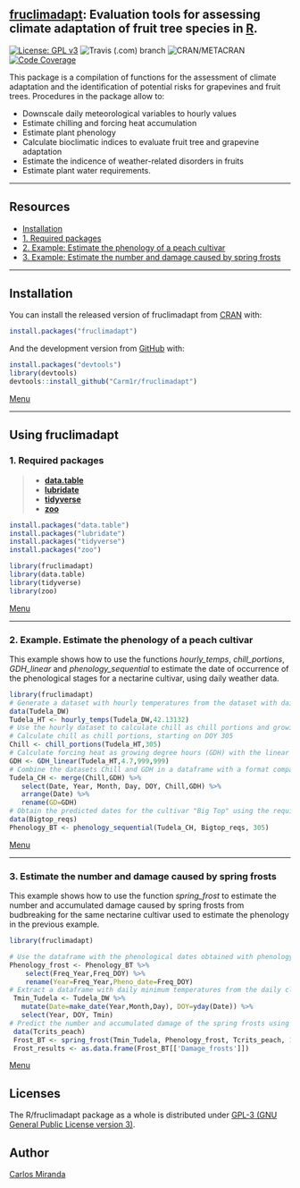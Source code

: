 <!-- README.md is generated from README.Rmd. Please edit that file -->

## [fruclimadapt](https://github.com/Carm1r/fruclimadapt): Evaluation tools for assessing climate adaptation of fruit tree species in [R](https://www.r-project.org).

[![License: GPL
v3](https://img.shields.io/badge/License-GPLv3-blue.svg)](https://www.gnu.org/licenses/gpl-3.0)
![Travis (.com) branch](https://img.shields.io/travis/com/Carm1r/fruclimadapt/master) <img alt="CRAN/METACRAN" src="https://img.shields.io/cran/v/fruclimadapt">
[![Code Coverage](https://img.shields.io/codecov/c/github/Carm1r/fruclimadapt)](https://codecov.io/github/Carm1r/fruclimadapt)

This package is a compilation of functions for the assessment of climate
adaptation and the identification of potential risks for grapevines and
fruit trees. Procedures in the package allow to:

  - Downscale daily meteorological variables to hourly values
  - Estimate chilling and forcing heat accumulation
  - Estimate plant phenology
  - Calculate bioclimatic indices to evaluate fruit tree and grapevine
    adaptation
  - Estimate the indicence of weather-related disorders in fruits
  - Estimate plant water requirements.

<div id="menu" />

-----

## Resources

  - [Installation](#Instal)
  - [1. Required packages](#P1)
  - [2. Example: Estimate the phenology of a peach cultivar](#P2)
  - [3. Example: Estimate the number and damage caused by spring
    frosts](#P3)

<div id="Instal" />

-----

## Installation

You can install the released version of fruclimadapt from
[CRAN](https://CRAN.R-project.org) with:

``` r
install.packages("fruclimadapt")
```

And the development version from [GitHub](https://github.com/) with:

``` r
install.packages("devtools")
library(devtools)
devtools::install_github("Carm1r/fruclimadapt")
```

[Menu](#menu)

<div id="P1" />

-----

## Using fruclimadapt

### 1\. Required packages

>   - **[data.table](https://CRAN.R-project.org/package=data.table)**
>   - **[lubridate](https://CRAN.R-project.org/package=lubridate)**
>   - **[tidyverse](https://CRAN.R-project.org/package=tidyverse)**
>   - **[zoo](https://CRAN.R-project.org/package=zoo)**

``` r
install.packages("data.table")
install.packages("lubridate")
install.packages("tidyverse")
install.packages("zoo")

library(fruclimadapt)
library(data.table)
library(tidyverse)
library(zoo)
```

[Menu](#menu)

<div id="P2" />

-----

### 2\. Example. Estimate the phenology of a peach cultivar

This example shows how to use the functions *hourly\_temps*,
*chill\_portions*, *GDH\_linear* and *phenology\_sequential* to estimate
the date of occurrence of the phenological stages for a nectarine
cultivar, using daily weather data.

``` r
library(fruclimadapt)
# Generate a dataset with hourly temperatures from the dataset with daily values (Tudela_DW, included in the package)
data(Tudela_DW)
Tudela_HT <- hourly_temps(Tudela_DW,42.13132)
# Use the hourly dataset to calculate chill as chill portions and growing degree hours
# Calculate chill as chill portions, starting on DOY 305
Chill <- chill_portions(Tudela_HT,305)
# Calculate forcing heat as growing degree hours (GDH) with the linear model using base temperature 4.7 C and no upper thresholds
GDH <- GDH_linear(Tudela_HT,4.7,999,999)
# Combine the datasets Chill and GDH in a dataframe with a format compatible with the function phenology_sequential
Tudela_CH <- merge(Chill,GDH) %>%
   select(Date, Year, Month, Day, DOY, Chill,GDH) %>%
   arrange(Date) %>%
   rename(GD=GDH)
# Obtain the predicted dates for the cultivar "Big Top" using the requirement dataset included in the package (Bigtop_reqs)
data(Bigtop_reqs)
Phenology_BT <- phenology_sequential(Tudela_CH, Bigtop_reqs, 305)
```

[Menu](#menu)

<div id="P3" />

-----

### 3\. Estimate the number and damage caused by spring frosts

This example shows how to use the function *spring\_frost* to estimate
the number and accumulated damage caused by spring frosts from
budbreaking for the same nectarine cultivar used to estimate the
phenology in the previous example.

``` r
library(fruclimadapt)

# Use the dataframe with the phenological dates obtained with phenology_sequential to generate a new one with the format required by the function spring_frost
Phenology_frost <- Phenology_BT %>% 
    select(Freq_Year,Freq_DOY) %>%
    rename(Year=Freq_Year,Pheno_date=Freq_DOY)
# Extract a dataframe with daily minimum temperatures from the daily climate example dataset with the  format required by spring_frost
 Tmin_Tudela <- Tudela_DW %>% 
   mutate(Date=make_date(Year,Month,Day), DOY=yday(Date)) %>%
   select(Year, DOY, Tmin) 
# Predict the number and accumulated damage of the spring frosts using the critical values contained in the example dataset Tcrits_peach and extract the dataframe with the total results for each year
 data(Tcrits_peach)
 Frost_BT <- spring_frost(Tmin_Tudela, Phenology_frost, Tcrits_peach, 181)
 Frost_results <- as.data.frame(Frost_BT[['Damage_frosts']])
```

[Menu](#menu)

## Licenses

The R/fruclimadapt package as a whole is distributed under [GPL-3 (GNU
General Public License
version 3)](https://www.gnu.org/licenses/gpl-3.0).

## Author

[Carlos Miranda](https://github.com/Carm1r)
